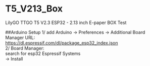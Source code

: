 # T5_V213_Box
LilyGO TTGO T5 V2.3 ESP32 - 2.13 inch E-paper BOX Test

##Arduino Setup
1/ add Arduino -> Preferences -> Additional Board Manager URL:<br>
   https://dl.espressif.com/dl/package_esp32_index.json <br>
2/ Board Manager:<br>
   search for esp32 Espressif Systems<br>
   -> Install
   
   
